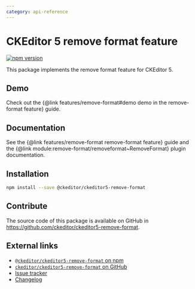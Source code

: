 ```yaml
---
category: api-reference
---
```


# CKEditor 5 remove format feature

[![npm version](https://badge.fury.io/js/%40ckeditor%2Fckeditor5-remove-format.svg)](https://www.npmjs.com/package/@ckeditor/ckeditor5-remove-format)

This package implements the remove format feature for CKEditor 5.

## Demo

Check out the {@link features/remove-format#demo demo in the remove-format feature} guide.

## Documentation

See the {@link features/remove-format remove-format feature} guide and the {@link module:remove-format/removeformat~RemoveFormat} plugin documentation.

## Installation

```bash
npm install --save @ckeditor/ckeditor5-remove-format
```

## Contribute

The source code of this package is available on GitHub in https://github.com/ckeditor/ckeditor5-remove-format.

## External links

* [`@ckeditor/ckeditor5-remove-format` on npm](https://www.npmjs.com/package/@ckeditor/ckeditor5-remove-format)
* [`ckeditor/ckeditor5-remove-format` on GitHub](https://github.com/ckeditor/ckeditor5-remove-format)
* [Issue tracker](https://github.com/ckeditor/ckeditor5-remove-format/issues)
* [Changelog](https://github.com/ckeditor/ckeditor5-remove-format/blob/master/CHANGELOG.md)

